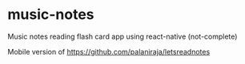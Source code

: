 # music-notes
Music notes reading flash card app using react-native (not-complete)

Mobile version of https://github.com/palaniraja/letsreadnotes
